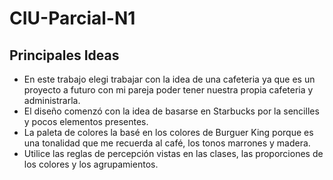# CIU-Parcial-N1

## Principales Ideas

- En este trabajo elegi trabajar con la idea de una cafeteria ya que es un proyecto a futuro con mi pareja poder tener nuestra propia cafeteria y administrarla.
- El diseño comenzó con la idea de basarse en Starbucks por la sencilles y pocos elementos presentes.
- La paleta de colores la basé en los colores de Burguer King porque es una tonalidad que me recuerda al café, los tonos marrones y madera.
- Utilice las reglas de percepción vistas en las clases, las proporciones de los colores y los agrupamientos.
